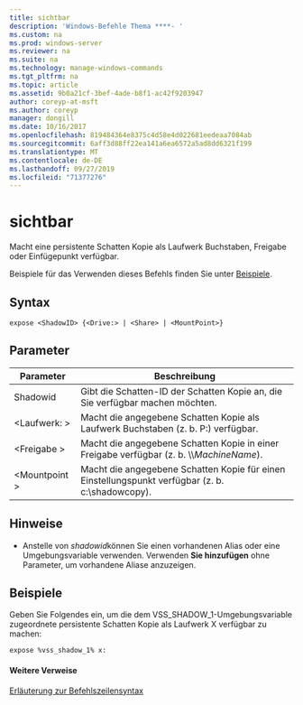 ```yaml
---
title: sichtbar
description: 'Windows-Befehle Thema ****- '
ms.custom: na
ms.prod: windows-server
ms.reviewer: na
ms.suite: na
ms.technology: manage-windows-commands
ms.tgt_pltfrm: na
ms.topic: article
ms.assetid: 9b0a21cf-3bef-4ade-b8f1-ac42f9203947
author: coreyp-at-msft
ms.author: coreyp
manager: dongill
ms.date: 10/16/2017
ms.openlocfilehash: 819484364e8375c4d58e4d022681eedeaa7084ab
ms.sourcegitcommit: 6aff3d88ff22ea141a6ea6572a5ad8dd6321f199
ms.translationtype: MT
ms.contentlocale: de-DE
ms.lasthandoff: 09/27/2019
ms.locfileid: "71377276"
---
```

# <a name="expose"></a>sichtbar



Macht eine persistente Schatten Kopie als Laufwerk Buchstaben, Freigabe oder Einfügepunkt verfügbar.

Beispiele für das Verwenden dieses Befehls finden Sie unter [Beispiele](#BKMK_examples).

## <a name="syntax"></a>Syntax

```
expose <ShadowID> {<Drive:> | <Share> | <MountPoint>}
```

## <a name="parameters"></a>Parameter

|Parameter|Beschreibung|
|---------|-----------|
|Shadowid|Gibt die Schatten-ID der Schatten Kopie an, die Sie verfügbar machen möchten.|
|\<Laufwerk: >|Macht die angegebene Schatten Kopie als Laufwerk Buchstaben (z. b. P:) verfügbar.|
|\<Freigabe >|Macht die angegebene Schatten Kopie in einer Freigabe verfügbar (z. b. \\\\*MachineName*\).|
|\<Mountpoint >|Macht die angegebene Schatten Kopie für einen Einstellungspunkt verfügbar (z. b. c:\shadowcopy\).|

## <a name="remarks"></a>Hinweise

-   Anstelle von *shadowid*können Sie einen vorhandenen Alias oder eine Umgebungsvariable verwenden. Verwenden **Sie hinzufügen** ohne Parameter, um vorhandene Aliase anzuzeigen.

## <a name="BKMK_examples"></a>Beispiele

Geben Sie Folgendes ein, um die dem VSS_SHADOW_1-Umgebungsvariable zugeordnete persistente Schatten Kopie als Laufwerk X verfügbar zu machen:
```
expose %vss_shadow_1% x:
```

#### <a name="additional-references"></a>Weitere Verweise

[Erläuterung zur Befehlszeilensyntax](command-line-syntax-key.md)